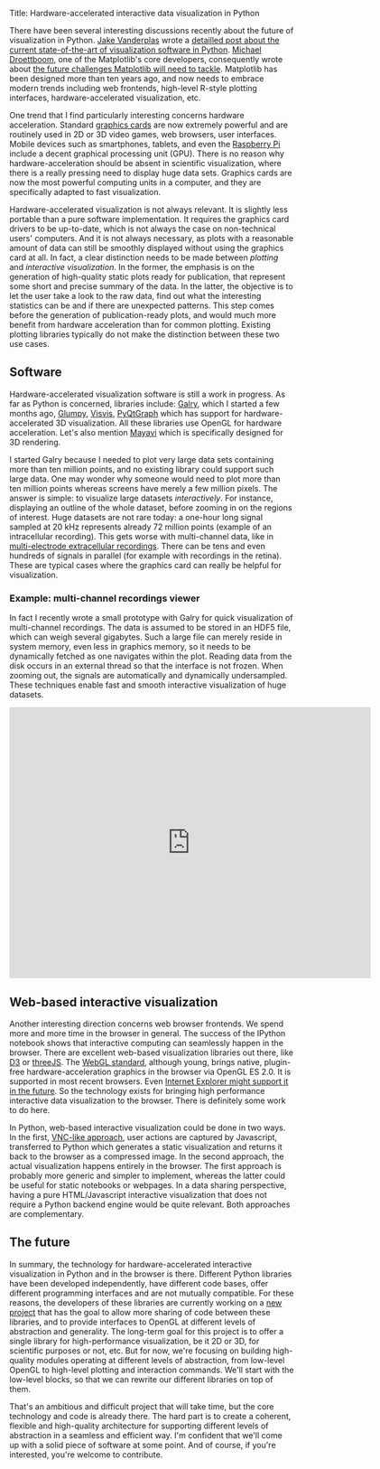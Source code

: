 Title: Hardware-accelerated interactive data visualization in Python

There have been several interesting discussions recently about the future of visualization in Python. [Jake Vanderplas](http://jakevdp.github.com/) wrote a [detailled post about the current state-of-the-art of visualization software in Python](http://jakevdp.github.com/blog/2013/03/23/matplotlib-and-the-future-of-visualization-in-python/).
[Michael Droettboom](http://mdboom.github.com), one of the Matplotlib's core developers, consequently wrote about [the future challenges Matplotlib will need to tackle](http://mdboom.github.com/blog/2013/03/25/matplotlib-lessons-learned/). Matplotlib has been designed more than ten years ago, and now needs to embrace modern trends including web frontends, high-level R-style plotting interfaces, hardware-accelerated visualization, etc.

One trend that I find particularly interesting concerns hardware acceleration. Standard [graphics cards](http://en.wikipedia.org/wiki/Graphics_processing_unit) are now extremely powerful and are routinely used in 2D or 3D video games, web browsers, user interfaces. Mobile devices such as smartphones, tablets, and even the [Raspberry Pi](http://en.wikipedia.org/wiki/Raspberry_Pi) include a decent graphical processing unit (GPU). There is no reason why hardware-acceleration should be absent in scientific visualization, where there is a really pressing need to display huge data sets. Graphics cards are now the most powerful computing units in a computer, and they are specifically adapted to fast visualization.

Hardware-accelerated visualization is not always relevant. It is slightly less portable than a pure software implementation. It requires the graphics card drivers to be up-to-date, which is not always the case on non-technical users' computers. And it is not always necessary, as plots with a reasonable amount of data can still be smoothly displayed without using the graphics card at all.  In fact, a clear distinction needs to be made between *plotting* and *interactive visualization*. In the former, the emphasis is on the generation of high-quality static plots ready for publication, that represent some short and precise summary of the data. In the latter, the objective is to let the user take a look to the raw data, find out what the interesting statistics can be and if there are unexpected patterns. This step comes before the generation of publication-ready plots, and would much more benefit from hardware acceleration than for common plotting. Existing plotting libraries typically do not make the distinction between these two use cases.


## Software

Hardware-accelerated visualization software is still a work in progress. As far as Python is concerned, libraries include: [Galry](http://rossant.github.com/galry), which I started a few months ago, [Glumpy](https://code.google.com/p/glumpy/), [Visvis](https://code.google.com/p/visvis/), [PyQtGraph](http://www.pyqtgraph.org/) which has support for hardware-accelerated 3D visualization. All these libraries use OpenGL for hardware acceleration. Let's also mention [Mayavi](http://code.enthought.com/projects/mayavi/) which is specifically designed for 3D rendering.

I started Galry because I needed to plot very large data sets containing more than ten million points, and no existing library could support such large data. One may wonder why someone would need to plot more than ten million points whereas screens have merely a few million pixels. The answer is simple: to visualize large datasets *interactively*. For instance, displaying an outline of the whole dataset, before zooming in on the regions of interest. Huge datasets are not rare today: a one-hour long signal sampled at 20 kHz represents already 72 million points (example of an intracellular recording). This gets worse with multi-channel data, like in [multi-electrode extracellular recordings](http://en.wikipedia.org/wiki/Multielectrode_array). There can be tens and even hundreds of signals in parallel (for example with recordings in the retina). These are typical cases where the graphics card can really be helpful for visualization.

### Example: multi-channel recordings viewer

In fact I recently wrote a small prototype with Galry for quick visualization of multi-channel recordings. The data is assumed to be stored in an HDF5 file, which can weigh several gigabytes. Such a large file can merely reside in system memory, even less in graphics memory, so it needs to be dynamically fetched as one navigates within the plot. Reading data from the disk occurs in an external thread so that the interface is not frozen. When zooming out, the signals are automatically and dynamically undersampled. These techniques enable fast and smooth interactive visualization of huge datasets.

<embed width="640" height="480" src="http://www.youtube.com/v/arSLMooNfHY" />


## Web-based interactive visualization

Another interesting direction concerns web browser frontends. We spend more and more time in the browser in general. The success of the IPython notebook shows that interactive computing can seamlessly happen in the browser. There are excellent web-based visualization libraries out there, like [D3](http://d3js.org/) or [threeJS](http://mrdoob.github.com/three.js/). The [WebGL standard](http://en.wikipedia.org/wiki/WebGL), although young, brings native, plugin-free hardware-acceleration graphics in the browser via OpenGL ES 2.0. It is supported in most recent browsers. Even [Internet Explorer might support it in the future](http://withinwindows.com/within-windows/2013/3/30/blues-clues-how-to-enable-webgl-in-internet-explorer-11). So the technology exists for bringing high performance interactive data visualization to the browser. There is definitely some work to do here.

In Python, web-based interactive visualization could be done in two ways. In the first, [VNC-like approach](mdboom.github.com/blog/2012/10/11/matplotlib-in-the-browser-its-coming/), user actions are captured by Javascript, transferred to Python which generates a static visualization and returns it back to the browser as a compressed image. In the second approach, the actual visualization happens entirely in the browser. The first approach is probably more generic and simpler to implement, whereas the latter could be useful for static notebooks or webpages. In a data sharing perspective, having a pure HTML/Javascript interactive visualization that does not require a Python backend engine would be quite relevant. Both approaches are complementary.


## The future

In summary, the technology for hardware-accelerated interactive visualization in Python and in the browser is there. Different Python libraries have been developed independently, have different code bases, offer different programming interfaces and are not mutually compatible. For these reasons, the developers of these libraries are currently working on a [new project](https://github.com/pyvis/pyvis) that has the goal to allow more sharing of code between these libraries, and to provide interfaces to OpenGL at different levels of abstraction and generality. The long-term goal for this project is to offer a single library for high-performance visualization, be it 2D or 3D, for scientific purposes or not, etc. But for now, we're focusing on building high-quality modules operating at different levels of abstraction, from low-level OpenGL to high-level plotting and interaction commands. We'll start with the low-level blocks, so that we can rewrite our different libraries on top of them.

That's an ambitious and difficult project that will take time, but the core technology and code is already there. The hard part is to create a coherent, flexible and high-quality architecture for supporting different levels of abstraction in a seamless and efficient way. I'm confident that we'll come up with a solid piece of software at some point. And of course, if you're interested, you're welcome to contribute.

